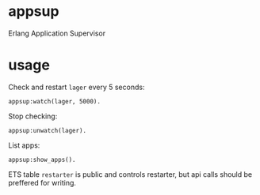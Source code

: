appsup
======

Erlang Application Supervisor

usage
=====

Check and restart ```lager``` every 5 seconds:

```
appsup:watch(lager, 5000).
```


Stop checking:

```
appsup:unwatch(lager).
```


List apps:

```
appsup:show_apps().
```

ETS table ```restarter``` is public and controls restarter, but api calls should be preffered for writing.
